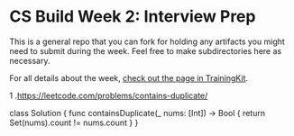 # CS Build Week 2: Interview Prep

This is a general repo that you can fork for holding any artifacts you
might need to submit during the week. Feel free to make subdirectories
here as necessary.

For all details about the week, [check out the page in
TrainingKit](https://learn.lambdaschool.com/cs/sprint/reco0t22NdXmr8VyL).

1 .https://leetcode.com/problems/contains-duplicate/

class Solution {
    func containsDuplicate(_ nums: [Int]) -> Bool {
     return Set(nums).count != nums.count
    }
}
